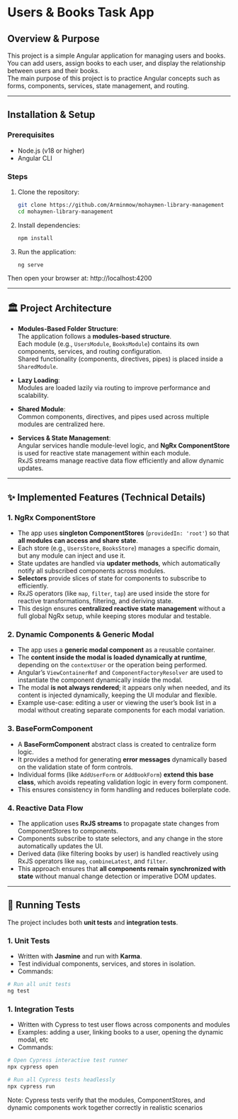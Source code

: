# Users & Books Task App

## Overview & Purpose
This project is a simple Angular application for managing users and books.  
You can add users, assign books to each user, and display the relationship between users and their books.  
The main purpose of this project is to practice Angular concepts such as forms, components, services, state management, and routing.

---

## Installation & Setup

### Prerequisites
- Node.js (v18 or higher)  
- Angular CLI  

### Steps

1. Clone the repository:
   ```bash
   git clone https://github.com/Arminmow/mohaymen-library-management
   cd mohaymen-library-management

2. Install dependencies:
   ```bash
   npm install

3. Run the application:
   ```bash
   ng serve

Then open your browser at:
http://localhost:4200

---

## 🏛️ Project Architecture

- **Modules-Based Folder Structure**:  
  The application follows a **modules-based structure**.  
  Each module (e.g., `UsersModule`, `BooksModule`) contains its own components, services, and routing configuration.  
  Shared functionality (components, directives, pipes) is placed inside a `SharedModule`.

- **Lazy Loading**:  
  Modules are loaded lazily via routing to improve performance and scalability.

- **Shared Module**:  
  Common components, directives, and pipes used across multiple modules are centralized here.

- **Services & State Management**:  
  Angular services handle module-level logic, and **NgRx ComponentStore** is used for reactive state management within each module.  
  RxJS streams manage reactive data flow efficiently and allow dynamic updates.

---

## ✨ Implemented Features (Technical Details)

### 1. NgRx ComponentStore
- The app uses **singleton ComponentStores** (`providedIn: 'root'`) so that **all modules can access and share state**.  
- Each store (e.g., `UsersStore`, `BooksStore`) manages a specific domain, but any module can inject and use it.  
- State updates are handled via **updater methods**, which automatically notify all subscribed components across modules.  
- **Selectors** provide slices of state for components to subscribe to efficiently.  
- RxJS operators (like `map`, `filter`, `tap`) are used inside the store for reactive transformations, filtering, and deriving state.  
- This design ensures **centralized reactive state management** without a full global NgRx setup, while keeping stores modular and testable.


### 2. Dynamic Components & Generic Modal
- The app uses a **generic modal component** as a reusable container.  
- The **content inside the modal is loaded dynamically at runtime**, depending on the `contextUser` or the operation being performed.  
- Angular’s `ViewContainerRef` and `ComponentFactoryResolver` are used to instantiate the component dynamically inside the modal.  
- The modal **is not always rendered**; it appears only when needed, and its content is injected dynamically, keeping the UI modular and flexible.  
- Example use-case: editing a user or viewing the user’s book list in a modal without creating separate components for each modal variation.


### 3. BaseFormComponent
- A **BaseFormComponent** abstract class is created to centralize form logic.  
- It provides a method for generating **error messages** dynamically based on the validation state of form controls.  
- Individual forms (like `AddUserForm` or `AddBookForm`) **extend this base class**, which avoids repeating validation logic in every form component.  
- This ensures consistency in form handling and reduces boilerplate code.


### 4. Reactive Data Flow
- The application uses **RxJS streams** to propagate state changes from ComponentStores to components.  
- Components subscribe to state selectors, and any change in the store automatically updates the UI.  
- Derived data (like filtering books by user) is handled reactively using RxJS operators like `map`, `combineLatest`, and `filter`.  
- This approach ensures that **all components remain synchronized with state** without manual change detection or imperative DOM updates.

---

## 🧪 Running Tests

The project includes both **unit tests** and **integration tests**.

### 1. Unit Tests
- Written with **Jasmine** and run with **Karma**.  
- Test individual components, services, and stores in isolation.  
- Commands:
```bash
# Run all unit tests
ng test
```

### 1. Integration Tests
- Written with Cypress to test user flows across components and modules  
- Examples: adding a user, linking books to a user, opening the dynamic modal, etc
- Commands:
```bash
# Open Cypress interactive test runner
npx cypress open

# Run all Cypress tests headlessly
npx cypress run
```

Note: Cypress tests verify that the modules, ComponentStores, and dynamic components work together correctly in realistic scenarios







